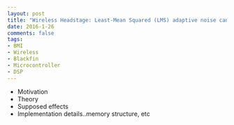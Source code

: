 ```yaml
---
layout: post
title: "Wireless Headstage: Least-Mean Squared (LMS) adaptive noise cancellation".
date: 2016-1-26
comments: false
tags:
- BMI
- Wireless
- Blackfin
- Microcontroller
- DSP
---
```


- Motivation
- Theory
- Supposed effects
- Implementation details..memory structure, etc
